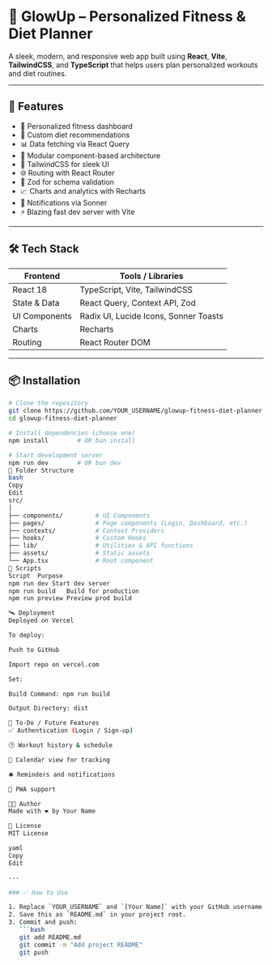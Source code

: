 # 🌟 GlowUp – Personalized Fitness & Diet Planner

A sleek, modern, and responsive web app built using **React**, **Vite**, **TailwindCSS**, and **TypeScript** that helps users plan personalized workouts and diet routines.

---

## 🚀 Features

- 🧠 Personalized fitness dashboard
- 🥗 Custom diet recommendations
- 📊 Data fetching via React Query
- 🧩 Modular component-based architecture
- 💅 TailwindCSS for sleek UI
- 🌐 Routing with React Router
- 🧪 Zod for schema validation
- 📈 Charts and analytics with Recharts
- 🍞 Notifications via Sonner
- ⚡ Blazing fast dev server with Vite

---

## 🛠️ Tech Stack

| Frontend       | Tools / Libraries                         |
|----------------|--------------------------------------------|
| React 18       | TypeScript, Vite, TailwindCSS              |
| State & Data   | React Query, Context API, Zod              |
| UI Components  | Radix UI, Lucide Icons, Sonner Toasts      |
| Charts         | Recharts                                  |
| Routing        | React Router DOM                          |

---

## 📦 Installation

```bash
# Clone the repository
git clone https://github.com/YOUR_USERNAME/glowup-fitness-diet-planner.git
cd glowup-fitness-diet-planner

# Install dependencies (choose one)
npm install        # OR bun install

# Start development server
npm run dev        # OR bun dev
📁 Folder Structure
bash
Copy
Edit
src/
│
├── components/         # UI Components
├── pages/              # Page components (Login, Dashboard, etc.)
├── contexts/           # Context Providers
├── hooks/              # Custom Hooks
├── lib/                # Utilities & API functions
├── assets/             # Static assets
└── App.tsx             # Root component
🧪 Scripts
Script	Purpose
npm run dev	Start dev server
npm run build	Build for production
npm run preview	Preview prod build

🛰️ Deployment
Deployed on Vercel

To deploy:

Push to GitHub

Import repo on vercel.com

Set:

Build Command: npm run build

Output Directory: dist

📌 To-Do / Future Features
✅ Authentication (Login / Sign-up)

🕒 Workout history & schedule

📅 Calendar view for tracking

🛎️ Reminders and notifications

📲 PWA support

🧑‍💻 Author
Made with ❤️ by Your Name

📄 License
MIT License

yaml
Copy
Edit

---

### ✅ How to Use

1. Replace `YOUR_USERNAME` and `[Your Name]` with your GitHub username and actual name.
2. Save this as `README.md` in your project root.
3. Commit and push:
   ```bash
   git add README.md
   git commit -m "Add project README"
   git push
